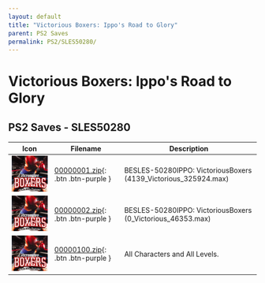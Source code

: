 ```yaml
---
layout: default
title: "Victorious Boxers: Ippo's Road to Glory"
parent: PS2 Saves
permalink: PS2/SLES50280/
---
```

# Victorious Boxers: Ippo's Road to Glory

## PS2 Saves - SLES50280

| Icon | Filename | Description |
|------|----------|-------------|
| ![Victorious Boxers: Ippo's Road to Glory](icon0.png) | [00000001.zip](00000001.zip){: .btn .btn-purple } | BESLES-50280IPPO: VictoriousBoxers (4139_Victorious_325924.max) |
| ![Victorious Boxers: Ippo's Road to Glory](icon0.png) | [00000002.zip](00000002.zip){: .btn .btn-purple } | BESLES-50280IPPO: VictoriousBoxers (0_Victorious_46353.max) |
| ![Victorious Boxers: Ippo's Road to Glory](icon0.png) | [00000100.zip](00000100.zip){: .btn .btn-purple } | All Characters and All Levels. |
